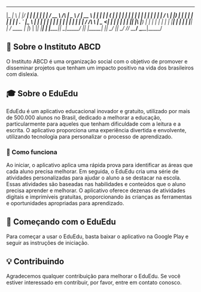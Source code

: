   _____ _   _  _____ _______ _____ _______ _    _ _______ ____               ____   _____ _____  
 |_   _| \ | |/ ____|__   __|_   _|__   __| |  | |__   __/ __ \        /\   |  _ \ / ____|  __ \ 
   | | |  \| | (___    | |    | |    | |  | |  | |  | | | |  | |      /  \  | |_) | |    | |  | |
   | | | . ` |\___ \   | |    | |    | |  | |  | |  | | | |  | |     / /\ \ |  _ <| |    | |  | |
  _| |_| |\  |____) |  | |   _| |_   | |  | |__| |  | | | |__| |    / ____ \| |_) | |____| |__| |
 |_____|_| \_|_____/   |_|  |_____|  |_|   \____/   |_|  \____/    /_/    \_\____/ \_____|_____/ 
                                                                                                 
                                                                                                 
## 📖 Sobre o Instituto ABCD

O Instituto ABCD é uma organização social com o objetivo de promover e disseminar projetos que tenham um impacto positivo na vida dos brasileiros com dislexia.

## 🎓 Sobre o EduEdu

EduEdu é um aplicativo educacional inovador e gratuito, utilizado por mais de 500.000 alunos no Brasil, dedicado a melhorar a educação, particularmente para aqueles que tenham dificuldade com a leitura e a escrita. O aplicativo proporciona uma experiência divertida e envolvente, utilizando tecnologia para personalizar o processo de aprendizado.

### 🧩 Como funciona

Ao iniciar, o aplicativo aplica uma rápida prova para identificar as áreas que cada aluno precisa melhorar. Em seguida, o EduEdu cria uma série de atividades personalizadas para ajudar o aluno a se destacar na escola. Essas atividades são baseadas nas habilidades e conteúdos que o aluno precisa aprender e melhorar. O aplicativo oferece dezenas de atividades digitais e imprimíveis gratuitas, proporcionando às crianças as ferramentas e oportunidades apropriadas para aprendizado.

## 🚀 Começando com o EduEdu

Para começar a usar o EduEdu, basta baixar o aplicativo na Google Play e seguir as instruções de iniciação.

## 💡 Contribuindo

Agradecemos qualquer contribuição para melhorar o EduEdu. Se você estiver interessado em contribuir, por favor, entre em contato conosco. 



